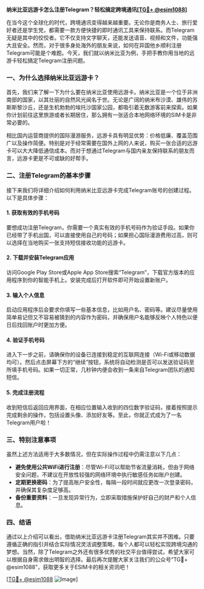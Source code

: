**纳米比亚远游卡怎么注册Telegram？轻松搞定跨境通讯[[TG💪+ @esim1088](https://t.me/s/esim1088)]**

在当今这个全球化的时代，跨境通讯变得越来越重要。无论你是商务人士、旅行爱好者还是学生党，都需要一款方便快捷的即时通讯工具来保持联系。而Telegram无疑是其中的佼佼者。它不仅支持文字聊天，还能发送语音、视频和文件，功能强大且安全。然而，对于很多身处海外的朋友来说，如何在异国他乡顺利注册Telegram可能是个难题。今天，我们就以纳米比亚为例，手把手教你用当地的远游卡轻松搞定Telegram注册问题。

### 一、为什么选择纳米比亚远游卡？

首先，我们来了解一下为什么要在纳米比亚使用远游卡。纳米比亚是一个位于非洲南部的国家，以其壮丽的自然风光闻名于世。无论是广阔的纳米布沙漠、雄伟的苏斯斯黎沙丘，还是生机勃勃的埃托沙国家公园，都吸引着无数游客前来探索。如果你计划前往这里旅游或者长期居住，那么拥有一张适合本地网络环境的SIM卡是非常必要的。

相比国内运营商提供的国际漫游服务，远游卡具有明显优势：价格低廉、覆盖范围广以及操作简便。特别是对于经常需要在国外上网的人来说，购买一张合适的远游卡可以大大降低通信成本。而对于想通过Telegram与国内亲友保持联系的朋友而言，远游卡更是不可或缺的好帮手。

### 二、注册Telegram的基本步骤

接下来我们将详细介绍如何利用纳米比亚远游卡完成Telegram账号的创建过程。以下是具体步骤：

#### 1. 获取有效的手机号码
要想成功注册Telegram，你需要一个真实有效的手机号码作为验证手段。如果你已经带了手机出国，可以直接使用自己的号码；如果担心国际漫游费用过高，则可以选择在当地购买一张支持短信接收功能的远游卡。

#### 2. 下载并安装Telegram应用
访问Google Play Store或Apple App Store搜索“Telegram”，下载官方版本的应用程序到你的智能手机上。安装完成后打开软件即可开始设置新账户。

#### 3. 输入个人信息
启动应用程序后会要求你填写一些基本信息，比如用户名、密码等。建议尽量使用简单易记但又不容易被猜到的内容作为密码，并确保用户名能够反映个人特色以便日后找回账户时更加方便。

#### 4. 验证手机号码
进入下一步之前，请确保你的设备已连接到稳定的互联网连接（Wi-Fi或移动数据均可）。然后点击屏幕下方的“继续”按钮，系统将自动检测是否可以发送验证码至所填手机号码。如果一切正常，几秒钟内便会收到一条来自Telegram团队的通知短信。

#### 5. 完成注册流程
收到短信后返回应用界面，在相应位置输入收到的四位数字验证码，接着按照提示完成剩余的操作，包括设置头像、添加好友等。至此，你就正式成为了一名Telegram用户啦！

### 三、特别注意事项

虽然上述方法适用于大多数情况，但在实际操作过程中仍需注意以下几点：

- **避免使用公共WiFi进行注册**：尽管Wi-Fi可以帮助节省流量消耗，但由于网络安全问题，不建议在开放性较强的网络环境中执行敏感任务如账户创建。
- **定期更换密码**：为了提高账户安全性，每隔一段时间就应更改一次登录密码，并确保其复杂度足够高。
- **备份重要资料**：一旦发现异常行为，立即采取措施保护好自己的财产和个人信息。

### 四、结语

通过以上介绍可以看出，借助纳米比亚远游卡注册Telegram其实并不困难。只要遵循正确的指引并结合实际情况灵活调整策略，每个人都可以轻松实现跨境沟通的梦想。当然，除了Telegram之外还有很多优秀的社交平台值得尝试，希望大家可以根据自身需求做出明智的选择。最后再次提醒大家关注我们的公众号“TG💪+ @esim1088”，获取更多关于ESIM卡的相关资讯吧！

[[TG💪+ @esim1088](https://t.me/s/esim1088) ![Image](https://i.postimg.cc/4NQfJmqS/Snipaste-2025-05-13-00-14-12.png)]